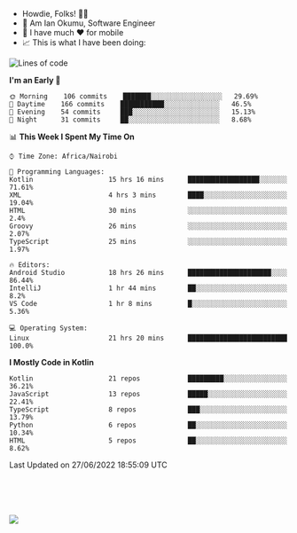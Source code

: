 
* Howdie, Folks! 👋🤓
* 🤪 Am Ian Okumu, Software Engineer
* 📱 I have much ❤️ for mobile
* 📈 This is what I have been doing:
  
<!-- <a href="https://otsembo.github.io/OtsemboPortfolio/" style="margin-right:.5%; margin-top=.5%;">
  <img align="center" src="https://github-readme-stats.vercel.app/api/top-langs/?username=otsembo&layout=compact" />
</a> -->

<!--START_SECTION:waka-->
![Lines of code](https://img.shields.io/badge/From%20Hello%20World%20I%27ve%20Written-497%20Thousand%20lines%20of%20code-blue)

**I'm an Early 🐤** 

```text
🌞 Morning    106 commits    ███████░░░░░░░░░░░░░░░░░░   29.69% 
🌆 Daytime    166 commits    ███████████░░░░░░░░░░░░░░   46.5% 
🌃 Evening    54 commits     ███░░░░░░░░░░░░░░░░░░░░░░   15.13% 
🌙 Night      31 commits     ██░░░░░░░░░░░░░░░░░░░░░░░   8.68%

```


📊 **This Week I Spent My Time On** 

```text
⌚︎ Time Zone: Africa/Nairobi

💬 Programming Languages: 
Kotlin                   15 hrs 16 mins      ██████████████████░░░░░░░   71.61% 
XML                      4 hrs 3 mins        ████░░░░░░░░░░░░░░░░░░░░░   19.04% 
HTML                     30 mins             ░░░░░░░░░░░░░░░░░░░░░░░░░   2.4% 
Groovy                   26 mins             ░░░░░░░░░░░░░░░░░░░░░░░░░   2.07% 
TypeScript               25 mins             ░░░░░░░░░░░░░░░░░░░░░░░░░   1.97%

🔥 Editors: 
Android Studio           18 hrs 26 mins      █████████████████████░░░░   86.44% 
IntelliJ                 1 hr 44 mins        ██░░░░░░░░░░░░░░░░░░░░░░░   8.2% 
VS Code                  1 hr 8 mins         █░░░░░░░░░░░░░░░░░░░░░░░░   5.36%

💻 Operating System: 
Linux                    21 hrs 20 mins      █████████████████████████   100.0%

```

**I Mostly Code in Kotlin** 

```text
Kotlin                   21 repos            █████████░░░░░░░░░░░░░░░░   36.21% 
JavaScript               13 repos            █████░░░░░░░░░░░░░░░░░░░░   22.41% 
TypeScript               8 repos             ███░░░░░░░░░░░░░░░░░░░░░░   13.79% 
Python                   6 repos             ██░░░░░░░░░░░░░░░░░░░░░░░   10.34% 
HTML                     5 repos             ██░░░░░░░░░░░░░░░░░░░░░░░   8.62%

```



 Last Updated on 27/06/2022 18:55:09 UTC
<!--END_SECTION:waka-->

<br />
<br />
<br />
<br />
<a href="https://otsembo.com" style="margin-right:.5%; margin-top=.5%;">
  <img align="center" src="https://github-readme-stats.vercel.app/api?username=otsembo&&show_icons=true&theme=radical" />
</a>
<br />
  
  </div>
<!---
otsembo/otsembo is a ✨ special ✨ repository because its `README.md` (this file) appears on your GitHub profile.
You can click the Preview link to take a look at your changes.
--->
